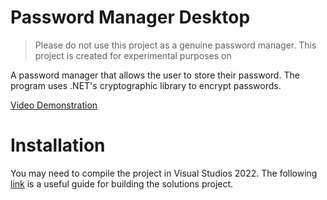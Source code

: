 # Password Manager Desktop

> Please do not use this project as a genuine password manager. This project is created for experimental purposes on

A password manager that allows the user to store their password. The program uses .NET's cryptographic library to encrypt passwords.

[Video Demonstration](https://youtu.be/SxYbxA_ooJo)

# Installation

You may need to compile the project in Visual Studios 2022. The following [link](https://stackoverflow.com/questions/34255864/how-do-i-create-an-exe-file-from-windows-forms) is a useful guide for building the solutions project.

